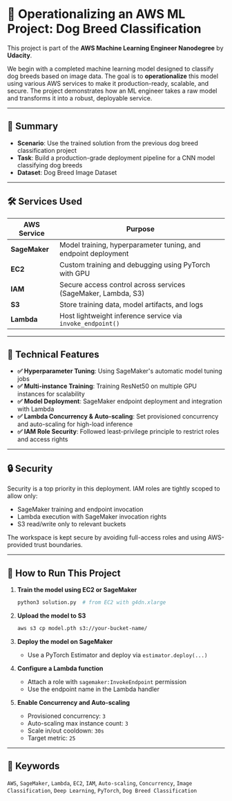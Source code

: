 # 🐶 Operationalizing an AWS ML Project: Dog Breed Classification

This project is part of the **AWS Machine Learning Engineer Nanodegree** by **Udacity**.

We begin with a completed machine learning model designed to classify dog breeds based on image data. The goal is to **operationalize** this model using various AWS services to make it production-ready, scalable, and secure. The project demonstrates how an ML engineer takes a raw model and transforms it into a robust, deployable service.

---

## 📌 Summary

- **Scenario**: Use the trained solution from the previous dog breed classification project  
- **Task**: Build a production-grade deployment pipeline for a CNN model classifying dog breeds  
- **Dataset**: Dog Breed Image Dataset

---

## 🛠️ Services Used

| AWS Service | Purpose |
|-------------|---------|
| **SageMaker** | Model training, hyperparameter tuning, and endpoint deployment |
| **EC2** | Custom training and debugging using PyTorch with GPU |
| **IAM** | Secure access control across services (SageMaker, Lambda, S3) |
| **S3** | Store training data, model artifacts, and logs |
| **Lambda** | Host lightweight inference service via `invoke_endpoint()` |

---

## 🧪 Technical Features

- **✅ Hyperparameter Tuning**: Using SageMaker's automatic model tuning jobs  
- **✅ Multi-instance Training**: Training ResNet50 on multiple GPU instances for scalability  
- **✅ Model Deployment**: SageMaker endpoint deployment and integration with Lambda  
- **✅ Lambda Concurrency & Auto-scaling**: Set provisioned concurrency and auto-scaling for high-load inference  
- **✅ IAM Role Security**: Followed least-privilege principle to restrict roles and access rights  

---

## 🔒 Security

Security is a top priority in this deployment. IAM roles are tightly scoped to allow only:
- SageMaker training and endpoint invocation
- Lambda execution with SageMaker invocation rights
- S3 read/write only to relevant buckets

The workspace is kept secure by avoiding full-access roles and using AWS-provided trust boundaries.

---

## 🚀 How to Run This Project

1. **Train the model using EC2 or SageMaker**
   ```bash
   python3 solution.py  # from EC2 with g4dn.xlarge
   ```

2. **Upload the model to S3**
   ```bash
   aws s3 cp model.pth s3://your-bucket-name/
   ```

3. **Deploy the model on SageMaker**
   - Use a PyTorch Estimator and deploy via `estimator.deploy(...)`

4. **Configure a Lambda function**
   - Attach a role with `sagemaker:InvokeEndpoint` permission
   - Use the endpoint name in the Lambda handler

5. **Enable Concurrency and Auto-scaling**
   - Provisioned concurrency: `3`
   - Auto-scaling max instance count: `3`
   - Scale in/out cooldown: `30s`
   - Target metric: `25`

---

## 🧠 Keywords

`AWS`, `SageMaker`, `Lambda`, `EC2`, `IAM`, `Auto-scaling`, `Concurrency`, `Image Classification`, `Deep Learning`, `PyTorch`, `Dog Breed Classification`
